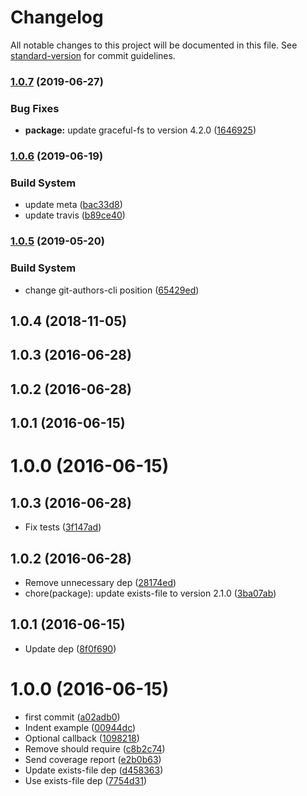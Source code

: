 # Changelog

All notable changes to this project will be documented in this file. See [standard-version](https://github.com/conventional-changelog/standard-version) for commit guidelines.

### [1.0.7](https://github.com/kikobeats/ensure-file/compare/v1.0.6...v1.0.7) (2019-06-27)


### Bug Fixes

* **package:** update graceful-fs to version 4.2.0 ([1646925](https://github.com/kikobeats/ensure-file/commit/1646925))



### [1.0.6](https://github.com/kikobeats/ensure-file/compare/v1.0.5...v1.0.6) (2019-06-19)


### Build System

* update meta ([bac33d8](https://github.com/kikobeats/ensure-file/commit/bac33d8))
* update travis ([b89ce40](https://github.com/kikobeats/ensure-file/commit/b89ce40))



### [1.0.5](https://github.com/kikobeats/ensure-file/compare/v1.0.4...v1.0.5) (2019-05-20)


### Build System

* change git-authors-cli position ([65429ed](https://github.com/kikobeats/ensure-file/commit/65429ed))



<a name="1.0.4"></a>
## 1.0.4 (2018-11-05)



<a name="1.0.3"></a>
## 1.0.3 (2016-06-28)



<a name="1.0.2"></a>
## 1.0.2 (2016-06-28)



<a name="1.0.1"></a>
## 1.0.1 (2016-06-15)



<a name="1.0.0"></a>
# 1.0.0 (2016-06-15)



<a name="1.0.3"></a>
## 1.0.3 (2016-06-28)

* Fix tests ([3f147ad](https://github.com/kikobeats/ensure-file/commit/3f147ad))



<a name="1.0.2"></a>
## 1.0.2 (2016-06-28)

* Remove unnecessary dep ([28174ed](https://github.com/kikobeats/ensure-file/commit/28174ed))
* chore(package): update exists-file to version 2.1.0 ([3ba07ab](https://github.com/kikobeats/ensure-file/commit/3ba07ab))



<a name="1.0.1"></a>
## 1.0.1 (2016-06-15)

* Update dep ([8f0f690](https://github.com/kikobeats/ensure-file/commit/8f0f690))



<a name="1.0.0"></a>
# 1.0.0 (2016-06-15)

* first commit ([a02adb0](https://github.com/kikobeats/ensure-file/commit/a02adb0))
* Indent example ([00944dc](https://github.com/kikobeats/ensure-file/commit/00944dc))
* Optional callback ([1098218](https://github.com/kikobeats/ensure-file/commit/1098218))
* Remove should require ([c8b2c74](https://github.com/kikobeats/ensure-file/commit/c8b2c74))
* Send coverage report ([e2b0b63](https://github.com/kikobeats/ensure-file/commit/e2b0b63))
* Update exists-file dep ([d458363](https://github.com/kikobeats/ensure-file/commit/d458363))
* Use exists-file dep ([7754d31](https://github.com/kikobeats/ensure-file/commit/7754d31))
